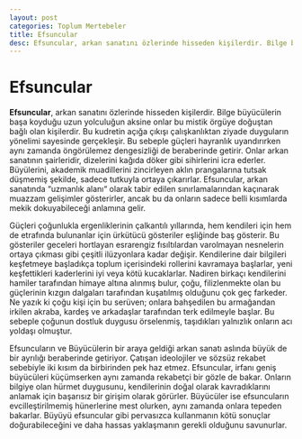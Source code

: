 ```yaml
---
layout: post
categories: Toplum Mertebeler
title: Efsuncular
desc: Efsuncular, arkan sanatını özlerinde hisseden kişilerdir. Bilge büyücülerin başa koyduğu uzun yolculuğun aksine onlar bu mistik örgüye doğuştan bağlı olan kişilerdir.
---
```


# Efsuncular
**Efsuncular**, arkan sanatını özlerinde hisseden kişilerdir. Bilge büyücülerin başa koyduğu uzun yolculuğun aksine onlar bu mistik örgüye doğuştan bağlı olan kişilerdir. Bu kudretin açığa çıkışı çalışkanlıktan ziyade duyguların yönelimi sayesinde gerçekleşir. Bu sebeple güçleri hayranlık uyandırırken aynı zamanda öngörülemez dengesizliği de beraberinde getirir.  Onlar arkan sanatının şairleridir, dizelerini kağıda döker gibi sihirlerini icra ederler. Büyülerini, akademik muadillerini zincirleyen aklın prangalarına tutsak düşmemiş şekilde, sadece tutkuyla ortaya çıkarırlar. Efsuncular, arkan sanatında “uzmanlık alanı“ olarak tabir edilen sınırlamalarından kaçınarak muazzam gelişimler gösterirler, ancak bu da onların sadece belli kısımlarda mekik dokuyabileceği anlamına gelir. 

Güçleri çoğunlukla ergenliklerinin çalkantılı yıllarında, hem kendileri için hem de etrafında bulunanlar için ürkütücü gösteriler eşliğinde baş gösterir. Bu gösteriler geceleri hortlayan esrarengiz fısıltılardan varolmayan nesnelerin ortaya çıkması gibi çeşitli ilüzyonlara kadar değişir. Kendilerine dair bilgileri keşfetmeye başladıkça toplum içerisindeki rollerini kavramaya başlarlar, yeni keşfettikleri kaderlerini iyi veya kötü kucaklarlar. Nadiren birkaçı kendilerini hamiler tarafından himaye altına alınmış bulur, çoğu, filizlenmekte olan bu güçlerinin kızgın dalgaları tarafından kuşatılmış olduğunu çok geç farkeder. Ne yazık ki çoğu kişi için bu serüven; onlara bahşedilen bu armağandan irkilen akraba, kardeş ve arkadaşlar tarafından terk edilmeyle başlar. Bu sebeple çoğunun dostluk duygusu örselenmiş, taşıdıkları yalnızlık onların acı yoldaşı olmuştur.

Efsuncuların ve Büyücülerin bir araya geldiği arkan sanatı aslında büyük de bir ayrılığı beraberinde getiriyor. Çatışan ideolojiler ve sözsüz rekabet sebebiyle iki kısım da birbirinden pek haz etmez. Efsuncular, irfanı geniş büyücüleri küçümserken aynı zamanda rekabetçi bir gözle de bakar. Onların bilgiye olan hürmet duygusunu, kendilerinin doğal olarak kavradıklarını anlamak için başarısız bir girişim olarak görürler. Büyücüler ise efsuncuların evcilleştirilmemiş hünerlerine mest olurken, aynı zamanda onlara tepeden bakarlar. Büyüyü efsuncular gibi pervasızca kullanmanın kötü sonuçlar doğurabileceğini ve daha hassas yaklaşmanın gerekli olduğunu savunurlar.